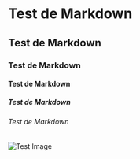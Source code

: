 # Test de Markdown 
## Test de Markdown
### Test de Markdown
#### Test de Markdown
##### Test de Markdown
###### Test de Markdown
![Test Image](https://octodex.github.com/images/yaktocat.png)
